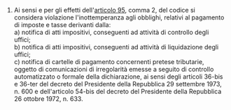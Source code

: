 1. Ai sensi e per gli effetti dell'[articolo 95](/articolo-95/1), comma 2, del codice si considera violazione l'inottemperanza agli obblighi, relativi al pagamento di imposte e tasse derivanti dalla:<br>a) notifica di atti impositivi, conseguenti ad attività di controllo degli uffici;<br>b) notifica di atti impositivi, conseguenti ad attività di liquidazione degli uffici;<br>c) notifica di cartelle di pagamento concernenti pretese tributarie, oggetto di comunicazioni di irregolarità emesse a seguito di controllo automatizzato o formale della dichiarazione, ai sensi degli articoli 36-bis e 36-ter del decreto del Presidente della Repubblica 29 settembre 1973, n. 600 e dell'articolo 54-bis del decreto del Presidente della Repubblica 26 ottobre 1972, n. 633.